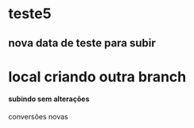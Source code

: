 # teste5

## nova data de teste para subir

# local criando outra branch

#### subindo sem alterações

conversões novas